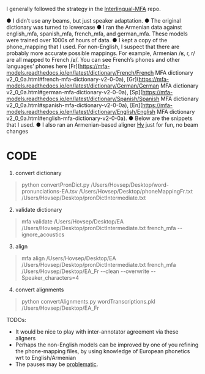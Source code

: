 I generally followed the strategy in the [Interlingual-MFA](https://github.com/jhdeov/interlingual-MFA) repo.

●	I didn’t use any beams, but just speaker adaptation. 
●	The original dictionary was turned to lowercase
●	I ran the Armenian data against english_mfa, spanish_mfa, french_mfa, and german_mfa. These models were trained over 1000s of hours of data.
●	I kept a copy of the phone_mapping that I used. For non-English, I suspect that there are probably more accurate possible mappings. For example, Armenian /ʁ, ɾ, r/ are all mapped to French /ʁ/. You can see French’s phones and other languages’ phones here [Fr](https://mfa-models.readthedocs.io/en/latest/dictionary/French/French MFA dictionary v2_0_0a.html#french-mfa-dictionary-v2-0-0a), [Gr](https://mfa-models.readthedocs.io/en/latest/dictionary/German/German MFA dictionary v2_0_0a.html#german-mfa-dictionary-v2-0-0a), [Sp](https://mfa-models.readthedocs.io/en/latest/dictionary/Spanish/Spanish MFA dictionary v2_0_0a.html#spanish-mfa-dictionary-v2-0-0a), [En](https://mfa-models.readthedocs.io/en/latest/dictionary/English/English MFA dictionary v2_0_0a.html#english-mfa-dictionary-v2-0-0a).
●	Below are the snippets that I used. 
●	I also ran an Armenian-based aligner [Hy](https://github.com/jhdeov/armenianMFA/) just for fun, no beam changes

# CODE

1) convert dictionary
> python convertPronDict.py /Users/Hovsep/Desktop/word-pronunciations-EA.tsv  /Users/Hovsep/Desktop/phoneMappingFr.txt /Users/Hovsep/Desktop/pronDictIntermediate.txt

2) validate dictionary
> mfa validate /Users/Hovsep/Desktop/EA /Users/Hovsep/Desktop/pronDictIntermediate.txt french_mfa --ignore_acoustics

3) align
> mfa align /Users/Hovsep/Desktop/EA  /Users/Hovsep/Desktop/pronDictIntermediate.txt  french_mfa /Users/Hovsep/Desktop/EA_Fr --clean --overwrite --Speaker_characters=4

4) convert alignments
> python convertAlignments.py wordTranscriptions.pkl  /Users/Hovsep/Desktop/EA_Fr

TODOs:
* It would be nice to play with inter-annotator agreement via these aligners
* Perhaps the non-English models can be improved by one of you refining the phone-mapping files, by using knowledge of European phonetics wrt to English/Armenian
* The pauses may be [problematic](https://montreal-forced-aligner.readthedocs.io/en/latest/user_guide/corpus_creation/training_dictionary.html#silence-probability-and-correction-factors).

